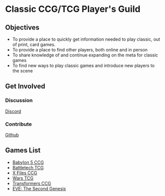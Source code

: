 # Classic CCG/TCG Player's Guild

## Objectives

* To provide a place to quickly get information needed to play classic, out of print, card games.
* To provide a place to find other players, both online and in person
* To share knowledge of and continue expanding on the meta for classic games
* To find new ways to play classic games and introduce new players to the scene

## Get Involved

### Discussion

[Discord](discord)

### Contribute

[Github](github)

## Games List

* [Babylon 5 CCG](./babylon5.md)
* [Battletech TCG](./battletech.md)
* [X Files CCG](./xfiles.md)
* [Wars TCG](./wars.md)
* [Transformers CCG](./transformers.md)
* [EVE: The Second Genesis](./eve.md)